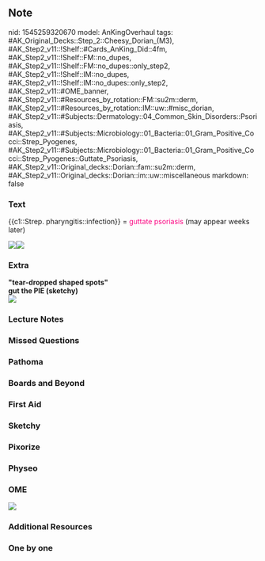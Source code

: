 ## Note
nid: 1545259320670
model: AnKingOverhaul
tags: #AK_Original_Decks::Step_2::Cheesy_Dorian_(M3), #AK_Step2_v11::!Shelf::#Cards_AnKing_Did::4fm, #AK_Step2_v11::!Shelf::FM::no_dupes, #AK_Step2_v11::!Shelf::FM::no_dupes::only_step2, #AK_Step2_v11::!Shelf::IM::no_dupes, #AK_Step2_v11::!Shelf::IM::no_dupes::only_step2, #AK_Step2_v11::#OME_banner, #AK_Step2_v11::#Resources_by_rotation::FM::su2m::derm, #AK_Step2_v11::#Resources_by_rotation::IM::uw::#misc_dorian, #AK_Step2_v11::#Subjects::Dermatology::04_Common_Skin_Disorders::Psoriasis, #AK_Step2_v11::#Subjects::Microbiology::01_Bacteria::01_Gram_Positive_Cocci::Strep_Pyogenes, #AK_Step2_v11::#Subjects::Microbiology::01_Bacteria::01_Gram_Positive_Cocci::Strep_Pyogenes::Guttate_Psoriasis, #AK_Step2_v11::Original_decks::Dorian::fam::su2m::derm, #AK_Step2_v11::Original_decks::Dorian::im::uw::miscellaneous
markdown: false

### Text
{{c1::Strep. pharyngitis::infection}} = <font color=
"#FC0280">guttate</font> <font color="#FC0280">psoriasis</font>
(may appear weeks later)
<div><img src="paste-438086664647.jpg"><img src=
"paste-658465731117057.jpg"></div>

### Extra
<div>
  <b>"tear-dropped shaped spots"</b>
</div>
<div>
  <b>gut the PIE (sketchy)</b>
</div>
<div><img src="paste-657026917072897.jpg"></div>

### Lecture Notes


### Missed Questions


### Pathoma


### Boards and Beyond


### First Aid


### Sketchy


### Pixorize


### Physeo


### OME
<div class="ome-widget">
  <a href="https://onlinemeded.org?ref=anki"><img src=
  "_OME_AnkiFlashcards_General_7.png"></a>
</div>

### Additional Resources


### One by one


